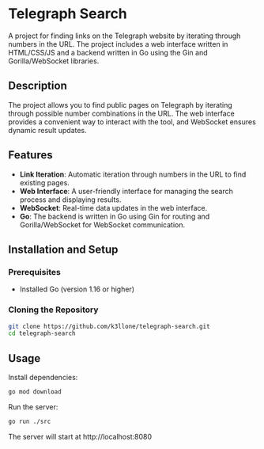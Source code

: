 # Telegraph Search

A project for finding links on the Telegraph website by iterating through numbers in the URL. The project includes a web interface written in HTML/CSS/JS and a backend written in Go using the Gin and Gorilla/WebSocket libraries.

## Description

The project allows you to find public pages on Telegraph by iterating through possible number combinations in the URL. The web interface provides a convenient way to interact with the tool, and WebSocket ensures dynamic result updates.

## Features

- **Link Iteration**: Automatic iteration through numbers in the URL to find existing pages.
- **Web Interface**: A user-friendly interface for managing the search process and displaying results.
- **WebSocket**: Real-time data updates in the web interface.
- **Go**: The backend is written in Go using Gin for routing and Gorilla/WebSocket for WebSocket communication.

## Installation and Setup

### Prerequisites

- Installed Go (version 1.16 or higher)

### Cloning the Repository

```bash
git clone https://github.com/k3llone/telegraph-search.git
cd telegraph-search
```

## Usage

Install dependencies:
```bash
go mod download
```
Run the server: 
```bash
go run ./src
```

The server will start at http://localhost:8080
